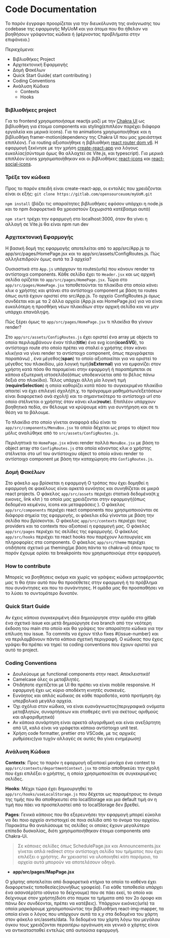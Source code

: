 # Code Documentation

Το παρόν έγγραφο προορίζεται για την διευκόλυνση της ανάγνωσης του codebase της εφαρμογής MyUoM και για άτομα που θα ήθελαν να βοηθήσουν γράφοντας κώδικα ή (φέρνοντας προβλήματα στην επιφάνεια.)

Περιεχόμενα:

- Βιβλιοθήκες Project
- Αρχιτεκτονική Εφαρμογής
- Δομή Φακέλων
- Quick Start Guide( start contributing )
- Coding Conventions
- Ανάλυση Κώδικα
  - Contexts
  - Hooks

### Βιβλιοθήκες project

Για το frontend χρησιμοποιήσαμε reactjs μαζί με την [Chakra UI](https://chakra-ui.com/) ως βιβλιοθήκη για έτοιμα components και styling(επιπλέον παρέχει διάφορα εργαλεία και μερικά icons).
Για τα animations χρησιμοποιήθηκε και η βιβλιοθήκη framer-motion(dependency της Chakra UI που μας χρειάστηκε επιπλέον). Για routing αξιοποιήθηκε η βιβλιοθήκη [react router dom v6](https://reactrouter.com/en/v6.3.0/getting-started/overview).
Η εφαρμογή ξεκίνησε με την χρήση [create-react-app](https://create-react-app.dev/) για λόγους ευκολίας(σύντομα όμως θα αλλαχτεί σε Vite.js, και typescript).
Για μερικά επιπλέον icons χρησιμοποιήθηκαν και οι βιβλιοθήκες [react-icons](https://react-icons.github.io/react-icons/) και [react-social-icons](https://www.npmjs.com/package/react-social-icons).

### Τρέξε τον κώδικα

Προς το παρόν επειδή είναι create-react-app, οι εντολές που χρειάζονται είναι οι εξής:
`git clone https://gitlab.com/opensourceuom/myUoM.git`

`npm install` (βάζει τις απαραίτητες βιβλιοθήκες εφόσον υπάρχει η node.js και το npm διαφορετικά θα χρειαστούν ξεχωριστά κατέβασμα αυτά)

`npm start` τρέχει την εφαρμογή στο localhost:3000, όταν θα γίνει η αλλαγή σε Vite.js θα είναι npm run dev

### Αρχιτεκτονική Εφαρμογής

Η βασική δομή της εφαρμογής αποτελείται από το app/src/App.js το app/src/pages/HomePage.jsx και το app/src/assets/ConfigRoutes.js.
Πώς αλληλεπιδρούν όμως αυτά τα 3 αρχεία?

Ουσιαστικά στο `App.js` υπάρχουν τα routes(urls) που κάνουν render τα αντίστοιχα components. Κάθε σελίδα έχει το `Header.jsx` και ως αρχική σελίδα ορίζεται το `app/src/pages/HomePage.jsx`. Τώρα στο `app/src/pages/HomePage.jsx` τοποθετούνται τα πλακίδια στα οποία κάνει κλικ ο χρήστης και φτάνει στο αντίστοιχο component με βάση τα routes όπως αυτά έχουν οριστεί στο src/App.js. Το αρχείο ConfigRoutes.js όμως συνδέεται και με τα 2 άλλα αρχεία (App.js και HomePage.jsx) για να είναι ευκολότερη η προσθήκη νέων πλακιδίων στην αρχική σελίδα και να μην υπάρχει επανάληψη.

Πώς ξέρει όμως το `app/src/pages/HomePage.jsx` τι πλακίδια θα γίνουν render?

Στο `app/src/assets/ConfigRoutes.js` έχει οριστεί ένα array με objects τα οποία περιλαμβάνουν έναν τίτλο(**title**) ένα svg icon(**iconSVG**), το αντίστοιχο route στο οποίο πρέπει να σταλεί ο χρήστης όταν κάνει κλικ(για να γίνει render το αντίστοιχο component, όπως περιγράφεται παραπάνω) , ένα μέγεθος(**span**) το οποίο αξιοποιείται για να οριστεί το μέγεθος του πλακιδίου, μία λογική τιμή(**isExternal**) για να εμφανίζει στον χρήστη κατά πόσο θα παραμείνει στην εφαρμογή ή παραπέμπεται σε κάποια εξωτερική ιστοσελίδα(όπως υποδεικνύεται από το βέλος πάνω δεξιά στο πλακίδιο). Τέλος υπάρχει άλλη μία λογική τιμή (**requireSelection**) η οποία καθορίζει κατά πόσο το συγκεκριμένο πλακίδιο απαιτεί να έχει επιλεγεί σχολή(π.χ. το πρόγραμμα μαθημάτων/εξετάσεων είναι διαφορετικό ανά σχολή) και το σημαντικότερο το αντίστοιχο url στο οποίο στέλνεται ο χρήστης όταν κάνει κλικ(**route**). Επιπλέον υπάρχουν βοηθητικά πεδία, αν θέλουμε να κρύψουμε κάτι για συντήρηση και σε τι θέση να το βάλουμε.

Το πλακίδιο στο οποίο γίνεται αναφορά εδώ είναι το `app/src/components/MenuBox.jsx` το οποίο δέχεται ως props το object που μόλις αναλύθηκε από το `src/assets/ConfigRoutes.js`.

Περιληπτικά το `HomePage.jsx` κάνει render πολλά `MenuBox.jsx` με βάση το object array στο `ConfigRoutes.js` στα οποία κάνοντας κλικ ο χρήστης στέλνεται στο url του αντίστοιχου object το οποίο κάνει render το αντίστοιχο component με βάση την καταχώρηση στο `ConfigRoutes.js`.

### Δομή Φακέλων

Στο φάκελο `app` βρίσκεται η εφαρμογή
Ο τρόπος που έχει δομηθεί η εφαρμογή σε φακέλους είναι αρκετά ευνόητος και συνηθίζεται σε μικρά react projects.
Ο φάκελος `app/src/assets` περιέχει στατικά δεδομένα(π.χ εικονες, link κλπ ) τα οποία μας χρειάζονται στην εφαρμογή(όπως δεδομένα κειμένου, icons και μεταφράσεις ).
Ο φάκελος `app/src/components` περιέχει react components που χρησιμοποιούνται σε διάφορα σημεία της εφαρμογής, οι φάκελοι εδώ γίνονται με βάση την σελίδα που βρίσκονται.
Ο φάκελος `app/src/contexts` περιέχει τους providers και τα contexts που αξιοποιεί η εφαρμογή μας.
Ο φάκελος `app/src/pages` περιέχει τις σελίδες της εφαρμογής.
Ο φάκελος `app/src/hooks` περιέχει τα react hooks που παρέχουν λειτουργίες και πληροφορίες στα components.
Ο φάκελος `app/src/theme` περιέχει οτιδήποτε σχετικό με theming(με βάση πάντα το chakra-ui) όπου προς το παρόν έχουμε ορίσει τα breakpoints που χρησιμοποιούμε στην εφαρμογή.

### How to contribute

Μπορείς να βοηθήσεις ακόμα και χωρίς να γράψεις κώδικα μεταφέροντάς μας τι θα ήταν αυτό που θα προσέθετες στην εφαρμογή ή το πρόβλημα που συνάντησες και που το συνάντησες. Η ομάδα μας θα προσπαθήσει να το λύσει το συντομότερο δυνατόν.

### Quick Start Guide

Αν έχεις κάποια συγκεκριμένη ιδέα δημιούργησε στην ομάδα στο gitlab ένα σχετικό issue και μετά δημιούργησε ένα branch από την νεότερη έκδοση του main στο οποίο και θα γράψεις τον απαραίτητο κώδικα για την επίλυση του issue. Τα commits να έχουν τίτλο fixes #{issue-number} και να περιλαμβάνουν πάντα κάποια σχετική περιγραφή. Ο κώδικας που έχεις γράψει θα πρέπει να τηρεί τα coding conventions που έχουν οριστεί για αυτό το project.

### Coding Conventions

- Δουλεύουμε με functional components στην react. Αποκλειστικά!
- Camelcase όλες οι μεταβλητές.
- Οτιδήποτε σχετίζεται με UI θα πρέπει να είναι mobile responsive. Η εφαρμογή έχει ως κύριο αποδέκτη κινητές συσκευές.
- Ευνόητος και απλός κώδικας σε κάθε παραδοτέο, κατά προτίμηση όχι υπερβολικά μεγάλα αρχεία.
- Όχι σχόλια στον κώδικα, να είναι ευανάγνωστος(περιγραφικά ονόματα μεταβλητών, συναρτήσεων και σταθερές αντί για σκέτους αριθμούς και αλφαριθμητικά)
- Αν κάποια συνάρτηση είναι αρκετά αλγοριθμική και είναι ανεξάρτητη από UI, καλό είναι να γράφεται κάποιο αντίστοιχο unit test.
- Χρήση code formatter, prettier στο VSCode, με τις αρχικές ρυθμίσεις(για τυχόν αλλαγές σε αυτές θα γίνει ενημέρωση)

### Aνάλυση Κώδικα

**Contexts**: Προς το παρόν η εφαρμογή αξιοποιεί μονάχα ένα context to `app/src/contexts/departmentContext.jsx` το οποίο αποθηκεύει την σχολή που έχει επιλέξει ο χρήστης, η οποία χρησιμοποιείται σε συγκεκριμένες σελίδες.

**Hooks**: Μέχρι τώρα έχει δημιουργηθεί το `app/src/hooks/useLocalStorage.js` που δέχεται ως παραμέτρους το όνομα της τιμής που θα αποθηκευτεί στο localStorage και μια default τιμή αν η τιμή που πάει να προσπελαστεί από το localStorage δεν βρεθεί.

**Pages**:
Γενικά κάποιος που θα εξερευνήσει την εφαρμογή μπορεί εύκολα να δει ποιο αρχείο αντιστοιχεί σε ποια σελίδα από το όνομα του αρχείου. Παρακάτω θα αναλύσουμε τις σελίδες οι οποίες έχουν μεγαλύτερο επίπεδο δυσκολίας, διότι χρησιμοποιήθηκαν έτοιμα components από Chakra-Ui.

> Σε κάποιες σελίδες όπως SchedulePage.jsx και Announcements.jsx γίνεται απλά redirect στην αντίστοιχη σελίδα του τμήματος που έχει επιλέξει ο χρήστης. Αν χρειαστεί να υλοποιηθεί κάτι παρόμοιο, τα αρχεία αυτά μπορούν να αποτελέσουν οδηγό.

- **app/src/pages/MapPage.jsx**

Ο χάρτης αποτελείται από διαφορετικά κτήρια τα οποία το καθένα έχει διαφορετικές τοποθεσίες(συνήθως γραφεία). Για κάθε τοποθεσία υπάρχει ένα ασανσέρ(στο ισόγειο το δείχνουμε) που σε πάει εκεί, το οποίο και δείχνουμε στον χρήστη(διότι στο παμακ τα τμήματα από τον 2ο όροφο και πάνω δεν συνδέονται, πρέπει να κατέβεις). Υπάρχουν εικόνες(urls) τα οποία μαρκάρουμε χρησιμοποιώντας την βιβλιοθήκη react-img-mapper, τα οποία είναι ο λόγος που υπάρχουν αυτά τα x,y στα δεδομένα του χάρτη στον φάκελο src/assets/data.
Τα δεδομένα του χάρτη λόγω του μεγάλου όγκου τους χρειάζονται περαιτέρω οργάνωση και γενικά ο χάρτης είναι να αντικατασταθεί εντελώς από αυτούσια εφαρμογή.
